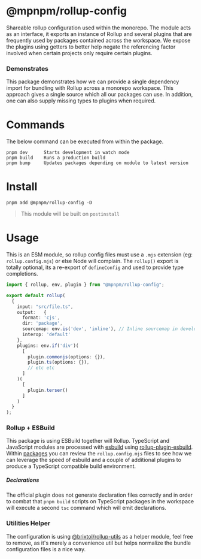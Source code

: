 # @mpnpm/rollup-config

Shareable rollup configuration used within the monorepo. The module acts as an interface, it exports an instance of Rollup and several plugins that are frequently used by packages contained across the workspace. We expose the plugins using getters to better help negate the referencing factor involved when certain projects only require certain plugins.

### Demonstrates

This package demonstrates how we can provide a single dependency import for bundling with Rollup across a monorepo workspace. This approach gives a single source which all our packages can use. In addition, one can also supply missing types to plugins when required.

# Commands

The below command can be executed from within the package.

```cli
pnpm dev      Starts development in watch mode
pnpm build    Runs a production build
pnpm bump     Updates packages depending on module to latest version
```

# Install

```cli
pnpm add @mpnpm/rollup-config -D
```

> This module will be built on `postinstall`

# Usage

This is an ESM module, so rollup config files must use a `.mjs` extension (eg: `rollup.config.mjs`) or else Node will complain. The `rollup()` export is totally optional, its a re-export of `defineConfig` and used to provide type completions.

<!-- prettier-ignore -->
```ts
import { rollup, env, plugin } from "@mpnpm/rollup-config";

export default rollup(
  {
    input: "src/file.ts",
    output:   {
      format: 'cjs',
      dir: 'package',
      sourcemap: env.is('dev', 'inline'), // Inline sourcemap in development else false
      interop: 'default'
    },
    plugins: env.if('div')(
      [
        plugin.commonjs(options: {}),
        plugin.ts(options: {}),
        // etc etc
      ]
    )(
      [
        plugin.terser()
      ]
    )
  }
);
```

### Rollup + ESBuild

This package is using ESBuild together will Rollup. TypeScript and JavaScript modules are processed with [esbuild](https://esbuild.github.io/) using [rollup-plugin-esbuild](https://github.com/egoist/rollup-plugin-esbuild). Within [packages](https://github.com/panoply/mithril-pnpm/tree/master/packages) you can review the `rollup.config.mjs` files to see how we can leverage the speed of esbuild and a couple of additional plugins to produce a TypeScript compatible build environment.

##### Declarations

The official plugin does not generate declaration files correctly and in order to combat that `pnpm build` scripts on TypeScript packages in the workspace will execute a second `tsc` command which will emit declarations.


### Utilities Helper

The configuration is using [@brixtol/rollup-utils](https://github.com/BRIXTOL/rollup-utils) as a helper module, feel free to remove, as it's merely a convenience util but helps normalize the bundle configuration files is a nice way.
